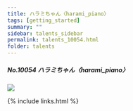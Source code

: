```yaml
---
title: ハラミちゃん〈harami_piano〉 
tags: [getting_started]
summary: ""
sidebar: talents_sidebar
permalink: talents_10054.html
folder: talents
---
```



##### No.10054 ハラミちゃん〈harami_piano〉 
  

![](https://yt3.ggpht.com/ytc/AKedOLQ8w7qy6Vw5qHbb_bO5N12uxVX-SqV-LQT11A2llA=s176-c-k-c0x00ffffff-no-rj)




{% include links.html %}
